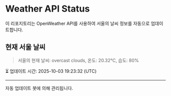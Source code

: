 
# Weather API Status

이 리포지토리는 OpenWeather API를 사용하여 서울의 날씨 정보를 자동으로 업데이트합니다.

## 현재 서울 날씨
> 서울의 현재 날씨: overcast clouds, 온도: 20.32°C, 습도: 80%

⏳ 업데이트 시간: 2025-10-03 19:23:32 (UTC)

---
자동 업데이트 봇에 의해 관리됩니다.

